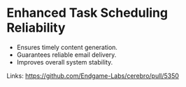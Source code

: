 # Enhanced Task Scheduling Reliability

*   Ensures timely content generation.
*   Guarantees reliable email delivery.
*   Improves overall system stability.

Links:
https://github.com/Endgame-Labs/cerebro/pull/5350
